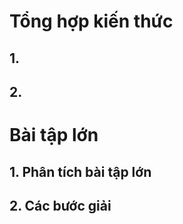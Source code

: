 # Tổng hợp kiến thức
## 1. 

## 2. 

# Bài tập lớn
## 1. Phân tích bài tập lớn

## 2. Các bước giải

